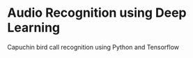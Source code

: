 # Audio Recognition using Deep Learning
 Capuchin bird call recognition using Python and Tensorflow
